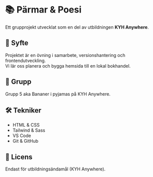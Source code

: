 # 📚 Pärmar & Poesi

Ett grupprojekt utvecklat som en del av utbildningen **KYH Anywhere**.

## 🎯 Syfte

Projektet är en övning i samarbete, versionshantering och frontendutveckling.  
Vi lär oss planera och bygga hemsida till en lokal bokhandel.

## 👥 Grupp

Grupp 5 aka Bananer i pyjamas på KYH Anywhere.

## 🛠️ Tekniker

- HTML & CSS
- Tailwind & Sass
- VS Code
- Git & GitHub

## 📄 Licens

Endast för utbildningsändamål (KYH Anywhere).
